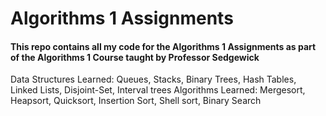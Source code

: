 # Algorithms 1 Assignments
#### This repo contains all my code for the Algorithms 1 Assignments as part of the Algorithms 1 Course taught by Professor Sedgewick
Data Structures Learned: Queues, Stacks, Binary Trees, Hash Tables, Linked Lists, Disjoint-Set, Interval trees
Algorithms Learned: Mergesort, Heapsort, Quicksort, Insertion Sort, Shell sort, Binary Search
